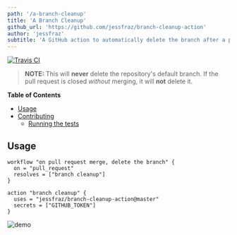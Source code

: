 ```yaml
---
path: '/a-branch-cleanup'
title: 'A Branch Cleanup'
github_url: 'https://github.com/jessfraz/branch-cleanup-action'
author: 'jessfraz'
subtitle: 'A GitHub action to automatically delete the branch after a pull request has been merged.'
---
```


[![Travis CI](https://img.shields.io/travis/jessfraz/branch-cleanup-action.svg?style=for-the-badge)](https://travis-ci.org/jessfraz/branch-cleanup-action)

> **NOTE:** This will **never** delete the repository's default branch. If the pull request is closed _without_ merging, it will **not** delete it.

**Table of Contents**

<!-- toc -->

- [Usage](#usage)
- [Contributing](#contributing)
  - [Running the tests](#running-the-tests)

<!-- tocstop -->

## Usage

```
workflow "on pull request merge, delete the branch" {
  on = "pull_request"
  resolves = ["branch cleanup"]
}

action "branch cleanup" {
  uses = "jessfraz/branch-cleanup-action@master"
  secrets = ["GITHUB_TOKEN"]
}
```

![demo](https://github.com/jessfraz/branch-cleanup-action/raw/master/demo.png)
